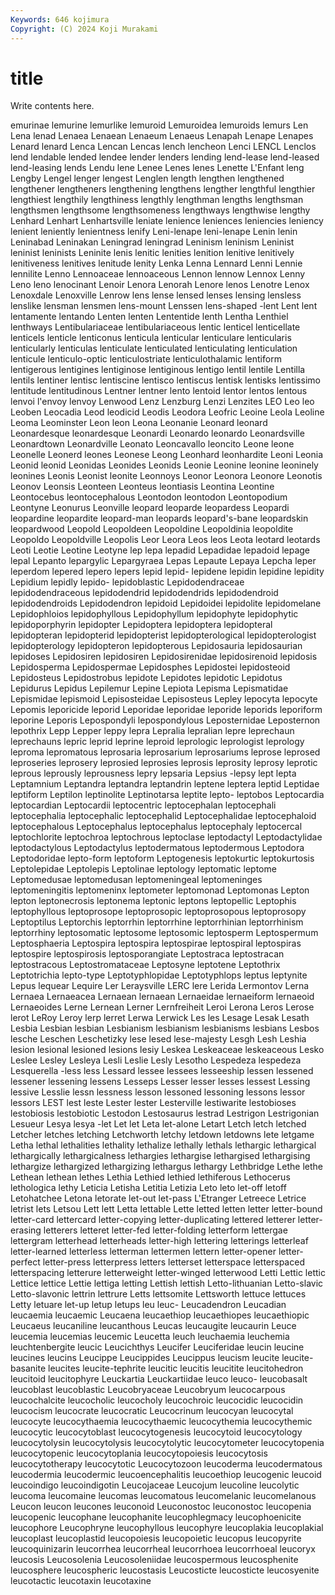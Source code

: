 ```yaml
---
Keywords: 646 kojimura
Copyright: (C) 2024 Koji Murakami
---
```


# title

Write contents here.



emurinae lemurine lemurlike lemuroid Lemuroidea
lemuroids lemurs Len Lena lenad Lenaea Lenaean Lenaeum Lenaeus Lenapah
Lenape Lenapes Lenard lenard Lenca Lencan Lencas lench lencheon Lenci
LENCL Lenclos lend lendable lended lendee lender lenders lending lend-lease
lend-leased lend-leasing lends Lendu lene Lenee Lenes lenes Lenette L'Enfant
leng Lengby Lengel lenger lengest Lenglen length lengthen lengthened lengthener
lengtheners lengthening lengthens lengther lengthful lengthier lengthiest lengthily lengthiness lengthly
lengthman lengths lengthsman lengthsmen lengthsome lengthsomeness lengthways lengthwise lengthy Lenhard
Lenhart Lenhartsville leniate lenience leniences leniencies leniency lenient leniently lenientness
lenify Leni-lenape leni-lenape Lenin lenin Leninabad Leninakan Leningrad leningrad Leninism
leninism Leninist leninist leninists Leninite lenis lenitic lenities lenition lenitive
lenitively lenitiveness lenitives lenitude lenity Lenka Lenna Lennard Lenni Lennie
lennilite Lenno Lennoaceae lennoaceous Lennon lennow Lennox Lenny Leno leno
lenocinant Lenoir Lenora Lenorah Lenore lenos Lenotre Lenox Lenoxdale Lenoxville
Lenrow lens lense lensed lenses lensing lensless lenslike lensman lensmen
lens-mount Lenssen lens-shaped -lent Lent lent lentamente lentando Lenten lenten
Lententide lenth Lentha Lenthiel lenthways Lentibulariaceae lentibulariaceous lentic lenticel lenticellate
lenticels lenticle lenticonus lenticula lenticular lenticulare lenticularis lenticularly lenticulas lenticulate
lenticulated lenticulating lenticulation lenticule lenticulo-optic lenticulostriate lenticulothalamic lentiform lentigerous lentigines
lentiginose lentiginous lentigo lentil lentile Lentilla lentils lentiner lentisc lentiscine
lentisco lentiscus lentisk lentisks lentissimo lentitude lentitudinous Lentner lentner lento
lentoid lentor lentos lentous lenvoi l'envoy lenvoy Lenwood Lenz Lenzburg
Lenzi Lenzites LEO Leo leo Leoben Leocadia Leod leodicid Leodis
Leodora Leofric Leoine Leola Leoline Leoma Leominster Leon leon Leona
Leonanie Leonard leonard Leonardesque leonardesque Leonardi Leonardo leonardo Leonardsville Leonardtown
Leonardville Leonato Leoncavallo leoncito Leone leone Leonelle Leonerd leones Leonese
Leong Leonhard leonhardite Leoni Leonia Leonid leonid Leonidas Leonides Leonids
Leonie Leonine leonine leoninely leonines Leonis Leonist leonite Leonnoys Leonor
Leonora Leonore Leonotis Leonov Leonsis Leonteen Leonteus leontiasis Leontina Leontine
Leontocebus leontocephalous Leontodon leontodon Leontopodium Leontyne Leonurus Leonville leopard leoparde
leopardess Leopardi leopardine leopardite leopard-man leopards leopard's-bane leopardskin leopardwood Leopold
Leopoldeen Leopoldine Leopoldinia leopoldite Leopoldo Leopoldville Leopolis Leor Leora Leos
leos Leota leotard leotards Leoti Leotie Leotine Leotyne lep lepa
lepadid Lepadidae lepadoid lepage lepal Lepanto lepargylic Lepargyraea Lepas Lepaute
Lepaya Lepcha leper leperdom lepered lepero lepers lepid lepid- lepidene
lepidin lepidine lepidity Lepidium lepidly lepido- lepidoblastic Lepidodendraceae lepidodendraceous lepidodendrid
lepidodendrids lepidodendroid lepidodendroids Lepidodendron lepidoid Lepidoidei lepidolite lepidomelane Lepidophloios lepidophyllous
Lepidophyllum lepidophyte lepidophytic lepidoporphyrin lepidopter Lepidoptera lepidoptera lepidopteral lepidopteran lepidopterid
lepidopterist lepidopterological lepidopterologist lepidopterology lepidopteron lepidopterous Lepidosauria lepidosaurian lepidoses Lepidosiren
lepidosiren Lepidosirenidae lepidosirenoid lepidosis Lepidosperma Lepidospermae Lepidosphes Lepidostei lepidosteoid Lepidosteus
Lepidostrobus lepidote Lepidotes lepidotic Lepidotus Lepidurus Lepidus Lepilemur Lepine Lepiota
Lepisma Lepismatidae Lepismidae lepismoid Lepisosteidae Lepisosteus Lepley lepocyta lepocyte Lepomis
leporicide leporid Leporidae leporidae leporide leporids leporiform leporine Leporis Lepospondyli
lepospondylous Leposternidae Leposternon lepothrix Lepp Lepper leppy lepra Lepralia lepralian
lepre leprechaun leprechauns lepric leprid leprine leproid leprologic leprologist leprology
leproma lepromatous leprosaria leprosarium leprosariums leprose leprosed leproseries leprosery leprosied
leprosies leprosis leprosity leprosy leprotic leprous leprously leprousness lepry lepsaria
Lepsius -lepsy lept lepta Leptamnium Leptandra leptandra leptandrin leptene leptera
leptid Leptidae leptiform Leptilon leptinolite Leptinotarsa leptite lepto- leptobos Leptocardia
leptocardian Leptocardii leptocentric leptocephalan leptocephali leptocephalia leptocephalic leptocephalid Leptocephalidae leptocephaloid
leptocephalous Leptocephalus leptocephalus leptocephaly leptocercal leptochlorite leptochroa leptochrous leptoclase leptodactyl
Leptodactylidae leptodactylous Leptodactylus leptodermatous leptodermous Leptodora Leptodoridae lepto-form leptoform Leptogenesis
leptokurtic leptokurtosis Leptolepidae Leptolepis Leptolinae leptology leptomatic leptome Leptomedusae leptomedusan
leptomeningeal leptomeninges leptomeningitis leptomeninx leptometer leptomonad Leptomonas Lepton lepton leptonecrosis
leptonema leptonic leptons leptopellic Leptophis leptophyllous leptoprosope leptoprosopic leptoprosopous leptoprosopy
Leptoptilus Leptorchis leptorrhin leptorrhine leptorrhinian leptorrhinism leptorrhiny leptosomatic leptosome leptosomic
leptosperm Leptospermum Leptosphaeria Leptospira leptospira leptospirae leptospiral leptospiras leptospire leptospirosis
leptosporangiate Leptostraca leptostracan leptostracous Leptostromataceae Leptosyne leptotene Leptothrix Leptotrichia lepto-type
Leptotyphlopidae Leptotyphlops leptus leptynite Lepus lequear Lequire Ler Leraysville LERC
lere Lerida Lermontov Lerna Lernaea Lernaeacea Lernaean lernaean Lernaeidae lernaeiform
lernaeoid Lernaeoides Lerne Lernean Lerner Lernfreiheit Leroi Lerona Leros Lerose
lerot LeRoy Leroy lerp lerret Lerwa Lerwick Les les Lesage
Lesak Lesath Lesbia Lesbian lesbian Lesbianism lesbianism lesbianisms lesbians Lesbos
lesche Leschen Leschetizky lese lesed lese-majesty Lesgh Lesh Leshia lesion
lesional lesioned lesions lesiy Leskea Leskeaceae leskeaceous Lesko Leslee Lesley
Lesleya Lesli Leslie Lesly Lesotho Lespedeza lespedeza Lesquerella -less less
Lessard lessee lessees lesseeship lessen lessened lessener lessening lessens Lesseps
Lesser lesser lesses lessest Lessing lessive Lesslie lessn lessness lesson
lessoned lessoning lessons lessor lessors LEST lest leste Lester lester
Lesterville lestiwarite lestobioses lestobiosis lestobiotic Lestodon Lestosaurus lestrad Lestrigon Lestrigonian
Lesueur Lesya lesya -let Let let Leta let-alone Letart Letch
letch letched Letcher letches letching Letchworth letchy letdown letdowns lete
letgame Letha lethal lethalities lethality lethalize lethally lethals lethargic lethargical
lethargically lethargicalness lethargies lethargise lethargised lethargising lethargize lethargized lethargizing lethargus
lethargy Lethbridge Lethe lethe Lethean lethean lethes Lethia Lethied lethied
lethiferous Lethocerus lethologica lethy Leticia Letisha Letitia Letizia Leto leto
let-off letoff Letohatchee Letona letorate let-out let-pass L'Etranger Letreece Letrice
letrist lets Letsou Lett lett Letta lettable Lette letted letten
letter letter-bound letter-card lettercard letter-copying letter-duplicating lettered letterer letter-erasing letterers
letteret letter-fed letter-folding letterform lettergae lettergram letterhead letterheads letter-high lettering
letterings letterleaf letter-learned letterless letterman lettermen lettern letter-opener letter-perfect letter-press
letterpress letters letterset letterspace letterspaced letterspacing letterure letterweight letter-winged letterwood
Letti Lettic lettic Lettice lettice Lettie lettiga letting Lettish lettish
Letto-lithuanian Letto-slavic Letto-slavonic lettrin lettrure Letts lettsomite Lettsworth lettuce lettuces
Letty letuare let-up letup letups leu leuc- Leucadendron Leucadian leucaemia
leucaemic Leucaena leucaethiop leucaethiopes leucaethiopic Leucaeus leucaniline leucanthous Leucas leucaugite
leucaurin Leuce leucemia leucemias leucemic Leucetta leuch leuchaemia leuchemia leuchtenbergite
leucic Leucichthys Leucifer Leuciferidae leucin leucine leucines leucins Leucippe Leucippides
Leucippus leucism leucite leucite-basanite leucites leucite-tephrite leucitic leucitis leucitite leucitohedron
leucitoid leucitophyre Leuckartia Leuckartiidae leuco leuco- leucobasalt leucoblast leucoblastic Leucobryaceae
Leucobryum leucocarpous leucochalcite leucocholic leucocholy leucochroic leucocidic leucocidin leucocism leucocrate
leucocratic Leucocrinum leucocyan leucocytal leucocyte leucocythaemia leucocythaemic leucocythemia leucocythemic leucocytic
leucocytoblast leucocytogenesis leucocytoid leucocytology leucocytolysin leucocytolysis leucocytolytic leucocytometer leucocytopenia leucocytopenic
leucocytoplania leucocytopoiesis leucocytosis leucocytotherapy leucocytotic Leucocytozoon leucoderma leucodermatous leucodermia leucodermic
leucoencephalitis leucoethiop leucogenic leucoid leucoindigo leucoindigotin Leucojaceae Leucojum leucoline leucolytic
leucoma leucomaine leucomas leucomatous leucomelanic leucomelanous Leucon leucon leucones leuconoid
Leuconostoc leuconostoc leucopenia leucopenic leucophane leucophanite leucophlegmacy leucophoenicite leucophore Leucophryne
leucophyllous leucophyre leucoplakia leucoplakial leucoplast leucoplastid leucopoiesis leucopoietic leucopus leucopyrite
leucoquinizarin leucorrhea leucorrheal leucorrhoea leucorrhoeal leucoryx leucosis Leucosolenia Leucosoleniidae leucospermous
leucosphenite leucosphere leucospheric leucostasis Leucosticte leucosticte leucosyenite leucotactic leucotaxin leucotaxine
